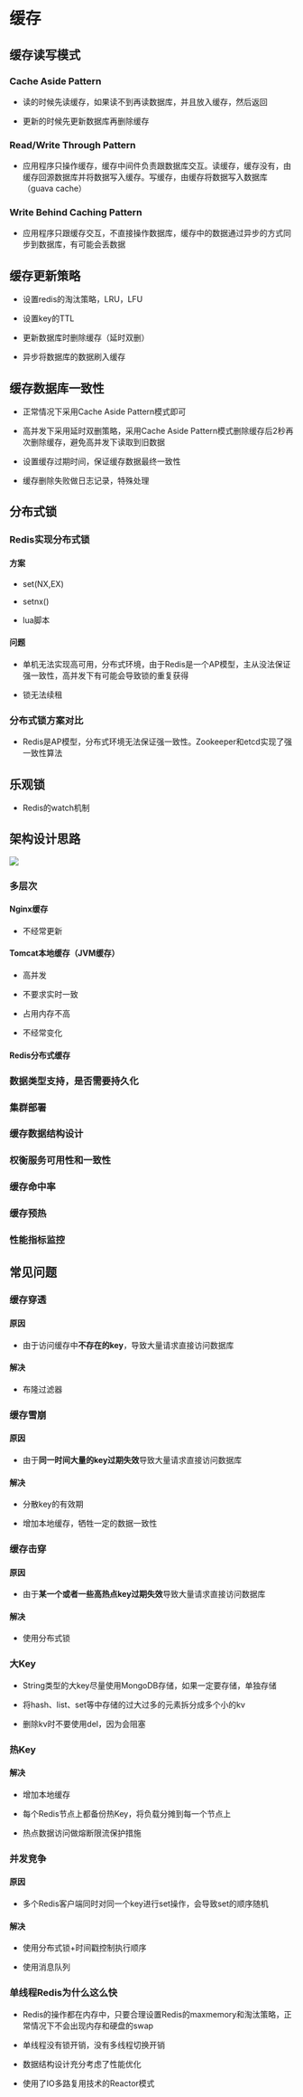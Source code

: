 # 缓存

## 缓存读写模式

### Cache Aside Pattern

- 读的时候先读缓存，如果读不到再读数据库，并且放入缓存，然后返回

- 更新的时候先更新数据库再删除缓存

### Read/Write Through Pattern

- 应用程序只操作缓存，缓存中间件负责跟数据库交互。读缓存，缓存没有，由缓存回源数据库并将数据写入缓存。写缓存，由缓存将数据写入数据库（guava cache）

### Write Behind Caching Pattern

- 应用程序只跟缓存交互，不直接操作数据库，缓存中的数据通过异步的方式同步到数据库，有可能会丢数据

## 缓存更新策略

- 设置redis的淘汰策略，LRU，LFU

- 设置key的TTL

- 更新数据库时删除缓存（延时双删）

- 异步将数据库的数据刷入缓存

## 缓存数据库一致性

- 正常情况下采用Cache Aside Pattern模式即可

- 高并发下采用延时双删策略，采用Cache Aside Pattern模式删除缓存后2秒再次删除缓存，避免高并发下读取到旧数据

- 设置缓存过期时间，保证缓存数据最终一致性

- 缓存删除失败做日志记录，特殊处理

## 分布式锁

### Redis实现分布式锁

#### 方案

- set(NX,EX)

- setnx()

- lua脚本

#### 问题

- 单机无法实现高可用，分布式环境，由于Redis是一个AP模型，主从没法保证强一致性，高并发下有可能会导致锁的重复获得

- 锁无法续租

### 分布式锁方案对比

- Redis是AP模型，分布式环境无法保证强一致性。Zookeeper和etcd实现了强一致性算法

## 乐观锁

- Redis的watch机制

## 架构设计思路

![](/Users/dujunchen/coding/github/BackEndCore/Cache/assets/2022-05-13-15-47-17-image.png)

### 多层次

#### Nginx缓存

- 不经常更新

#### Tomcat本地缓存（JVM缓存）

- 高并发

- 不要求实时一致

- 占用内存不高

- 不经常变化

#### Redis分布式缓存

### 数据类型支持，是否需要持久化

### 集群部署

### 缓存数据结构设计

### 权衡服务可用性和一致性

### 缓存命中率

### 缓存预热

### 性能指标监控



## 常见问题

### 缓存穿透

#### 原因

- 由于访问缓存中**不存在的key**，导致大量请求直接访问数据库

#### 解决

- 布隆过滤器

### 缓存雪崩

#### 原因

- 由于**同一时间大量的key过期失效**导致大量请求直接访问数据库

#### 解决

- 分散key的有效期

- 增加本地缓存，牺牲一定的数据一致性

### 缓存击穿

#### 原因

- 由于**某一个或者一些高热点key过期失效**导致大量请求直接访问数据库

#### 解决

- 使用分布式锁

### 

### 大Key

- String类型的大key尽量使用MongoDB存储，如果一定要存储，单独存储

- 将hash、list、set等中存储的过大过多的元素拆分成多个小的kv

- 删除kv时不要使用del，因为会阻塞

### 热Key

#### 解决

- 增加本地缓存

- 每个Redis节点上都备份热Key，将负载分摊到每一个节点上

- 热点数据访问做熔断限流保护措施



### 并发竞争

#### 原因

- 多个Redis客户端同时对同一个key进行set操作，会导致set的顺序随机

#### 解决

- 使用分布式锁+时间戳控制执行顺序

- 使用消息队列



### 单线程Redis为什么这么快

- Redis的操作都在内存中，只要合理设置Redis的maxmemory和淘汰策略，正常情况下不会出现内存和硬盘的swap

- 单线程没有锁开销，没有多线程切换开销

- 数据结构设计充分考虑了性能优化

- 使用了IO多路复用技术的Reactor模式
